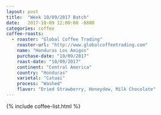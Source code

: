```yaml
---
layout: post
title:  "Week 10/09/2017 Batch"
date:   2017-10-09 12:00:00 -0800
categories: coffee
coffee-roasts:
  - roaster: "Global Coffee Trading"
    roaster-url: "http://www.globalcoffeetrading.com"
    name: "Honduras Los Amigos"
    purchase-date: "10/09/2017"
    roast-date: "10/09/2017"
    continent: "Central America"
    country: "Honduras"
    varietal: "Catuai"
    process: "Washed"
    flavor: "Dried Strawberry, Honeydew, Milk Chocolate"
---
```


{% include coffee-list.html %}
